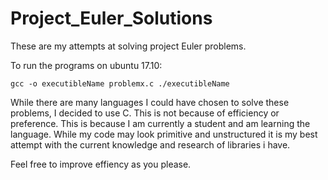# Project_Euler_Solutions

These are my attempts at solving project Euler problems.

To run the programs on ubuntu 17.10:

<code>gcc -o executibleName problemx.c 
./executibleName</code>

While there are many languages I could have chosen to solve these problems, I decided to use C.
This is not because of efficiency or preference. This is because I am currently a student and am learning the language.
While my code may look primitive and unstructured it is my best attempt with the current knowledge and research of libraries i have.

Feel free to improve effiency as you please.
